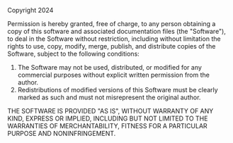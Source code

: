 Copyright 2024

Permission is hereby granted, free of charge, to any person obtaining a copy of this software and associated documentation files (the "Software"), to deal in the Software without restriction, including without limitation the rights to use, copy, modify, merge, publish, and distribute copies of the Software, subject to the following conditions:

1. The Software may not be used, distributed, or modified for any commercial purposes without explicit written permission from the author.
2. Redistributions of modified versions of this Software must be clearly marked as such and must not misrepresent the original author.

THE SOFTWARE IS PROVIDED "AS IS", WITHOUT WARRANTY OF ANY KIND, EXPRESS OR IMPLIED, INCLUDING BUT NOT LIMITED TO THE WARRANTIES OF MERCHANTABILITY, FITNESS FOR A PARTICULAR PURPOSE AND NONINFRINGEMENT.
